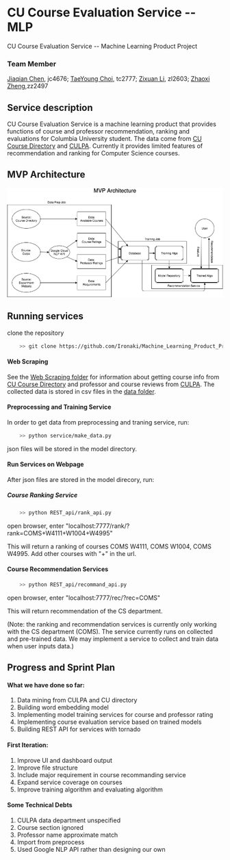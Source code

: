 # CU Course Evaluation Service -- MLP
CU Course Evaluation Service -- Machine Learning Product Project

### Team Member
[Jiaqian Chen](https://github.com/Achyles), jc4676;
[TaeYoung Choi](https://github.com/taeyoung-choi), tc2777;
[Zixuan Li](https://github.com/Ironaki), zl2603;
[Zhaoxi Zheng](https://github.com/zhengzhaoxisysu),zz2497

## Service description

CU Course Evaluation Service is a machine learning product that provides functions of course and professor recommendation, ranking and evaluations for Columbia University student. The data come from [CU Course Directory](http://www.columbia.edu/cu/bulletin/uwb/) and  [CULPA](http://culpa.info/). Currently it provides limited features of recommendation and ranking for Computer Science courses.

## MVP Architecture
![MVP Architecture](./data/mvp.png)

## Running services

clone the repository

``` bash
    >> git clone https://github.com/Ironaki/Machine_Learning_Product_Project.git
```

#### Web Scraping 
See the [Web Scraping folder](./Web_Scraping) for information about getting course info from [CU Course Directory](http://www.columbia.edu/cu/bulletin/uwb/) and professor and course reviews from [CULPA](http://culpa.info/). The collected data is stored in csv files in the [data folder](./data).

#### Preprocessing and Training Service

In order to get data from preprocessing and traning service, run:

``` bash
    >> python service/make_data.py
```

json files will be stored in the model directory.

#### Run Services on Webpage

After json files are stored in the model direcory, run:

##### Course Ranking Service

``` bash
    >> python REST_api/rank_api.py
```

open browser, enter "localhost:7777/rank/?rank=COMS+W4111+W1004+W4995"

This will return a ranking of courses COMS W4111, COMS W1004, COMS W4995. Add other courses with "+" in the url.

#### Course Recommendation Services

``` bash
    >> python REST_api/recommand_api.py
```

open browser, enter "localhost:7777/rec/?rec=COMS"

This will return recommendation of the CS department.

(Note: the ranking and recommendation services is currently only working with the CS department (COMS).
The service currently runs on collected and pre-trained data. We may implement a service to collect and train data when user inputs data.)

## Progress and Sprint Plan

#### What we have done so far:

1. Data mining from CULPA and CU directory
2. Building word embedding model
3. Implementing model training services for course and professor rating
4. Implementing course evaluation service based on trained models
5. Building REST API for services with tornado

#### First Iteration:

1. Improve UI and dashboard output
2. Improve file structure
3. Include major requirement in course recommanding service
4. Expand service coverage on courses
5. Improve training algorithm and evaluating algorithm

#### Some Technical Debts

1. CULPA data department unspecified
2. Course section ignored
3. Professor name approximate match
4. Import from preprocess
5. Used Google NLP API rather than designing our own
